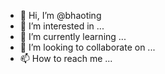 - 👋 Hi, I’m @bhaoting
- 👀 I’m interested in ...
- 🌱 I’m currently learning ...
- 💞️ I’m looking to collaborate on ...
- 📫 How to reach me ...

<!---
bhaoting/bhaoting is a ✨ special ✨ repository because its `README.md` (this file) appears on your GitHub profile.
You can click the Preview link to take a look at your changes.
--->
